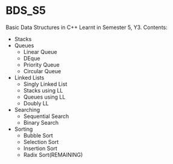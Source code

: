 # BDS_S5
Basic Data Structures in C++
Learnt in Semester 5, Y3.
Contents:
  - Stacks
  - Queues
      - Linear Queue
      - DEque
      - Priority Queue
      - Circular Queue
  - Linked Lists
      - Singly Linked List
      - Stacks using LL
      - Queues using LL
      - Doubly LL
  - Searching
      - Sequential Search
      - Binary Search
  - Sorting
      - Bubble Sort
      - Selection Sort
      - Insertion Sort
      - Radix Sort(REMAINING)
